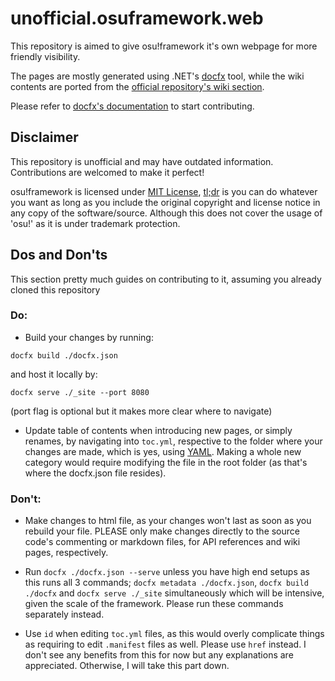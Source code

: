 # unofficial.osuframework.web
This repository is aimed to give osu!framework it's own webpage for more friendly visibility.

The pages are mostly generated using .NET's [docfx](https://dotnet.github.io/docfx) tool, while the wiki contents are ported from the [official repository's wiki section](https://github.com/ppy/osu-framework/wiki).

Please refer to [docfx's documentation](https://dotnet.github.io/docfx) to start contributing.

## Disclaimer
This repository is unofficial and may have outdated information. Contributions are welcomed to make it perfect!

osu!framework is licensed under [MIT License](https://opensource.org/licenses/MIT), [tl;dr](https://tldrlegal.com/license/mit-license) is you can do whatever you want as long as you include the original copyright and license notice in any copy of the software/source. Although this does not cover the usage of 'osu!' as it is under trademark protection.

## Dos and Don'ts
This section pretty much guides on contributing to it, assuming you already cloned this repository
### Do:
- Build your changes by running:
```
docfx build ./docfx.json
```
and host it locally by:
```
docfx serve ./_site --port 8080
```
(port flag is optional but it makes more clear where to navigate)
- Update table of contents when introducing new pages, or simply renames, by navigating into `toc.yml`, respective to the folder where your changes are made, which is yes, using [YAML](https://yaml.org/). Making a whole new category would require modifying the file in the root folder (as that's where the docfx.json file resides).

### Don't:
-	Make changes to html file, as your changes won't last as soon as you rebuild your file. PLEASE only make changes directly to the source code's commenting or markdown files, for API references and wiki pages, respectively.

- Run `docfx ./docfx.json --serve` unless you have high end setups as this runs all 3 commands; `docfx metadata ./docfx.json`, `docfx build ./docfx` and `docfx serve ./_site` simultaneously which will be intensive, given the scale of the framework. Please run these commands separately instead.

- Use `id` when editing `toc.yml` files, as this would overly complicate things as requiring to edit `.manifest` files as well. Please use `href` instead.
 I don't see any benefits from this for now but any explanations are appreciated. Otherwise, I will take this part down.


